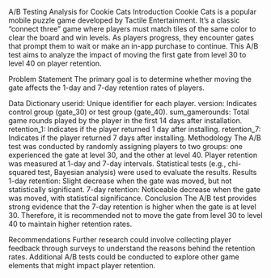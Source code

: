 A/B Testing Analysis for Cookie Cats
Introduction
Cookie Cats is a popular mobile puzzle game developed by Tactile Entertainment. 
It’s a classic “connect three” game where players must match tiles of the same color to clear the board and win levels.
As players progress, they encounter gates that prompt them to wait or make an in-app purchase to continue. 
This A/B test aims to analyze the impact of moving the first gate from level 30 to level 40 on player retention.

Problem Statement
The primary goal is to determine whether moving the gate affects the 1-day and 7-day retention rates of players.

Data Dictionary
userid: Unique identifier for each player.
version: Indicates control group (gate_30) or test group (gate_40).
sum_gamerounds: Total game rounds played by the player in the first 14 days after installation.
retention_1: Indicates if the player returned 1 day after installing.
retention_7: Indicates if the player returned 7 days after installing.
Methodology
The A/B test was conducted by randomly assigning players to two groups: one experienced the gate at level 30, and the other at level 40.
Player retention was measured at 1-day and 7-day intervals.
Statistical tests (e.g., chi-squared test, Bayesian analysis) were used to evaluate the results.
Results
1-day retention: Slight decrease when the gate was moved, but not statistically significant.
7-day retention: Noticeable decrease when the gate was moved, with statistical significance.
Conclusion
The A/B test provides strong evidence that the 7-day retention is higher when the gate is at level 30.
Therefore, it is recommended not to move the gate from level 30 to level 40 to maintain higher retention rates.

Recommendations
Further research could involve collecting player feedback through surveys to understand the reasons behind the retention rates.
Additional A/B tests could be conducted to explore other game elements that might impact player retention.
